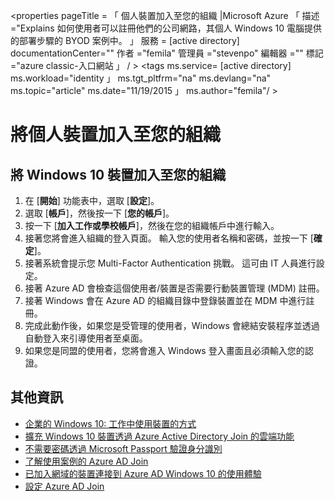 
<properties 
    pageTitle = 「 個人裝置加入至您的組織 |Microsoft Azure 「 
    描述 ="Explains 如何使用者可以註冊他們的公司網路，其個人 Windows 10 電腦提供的部署步驟的 BYOD 案例中。 」 
    服務 = [active directory] 
    documentationCenter="" 
    作者 ="femila" 
    管理員 ="stevenpo" 
    編輯器 =""
    標記 ="azure classic-入口網站 」 / >
<tags 
    ms.service= [active directory] 
    ms.workload="identity 」 
    ms.tgt_pltfrm="na" 
    ms.devlang="na" 
    ms.topic="article" 
    ms.date="11/19/2015 」 
    ms.author="femila"/ >

# 將個人裝置加入至您的組織

將 Windows 10 裝置加入至您的組織
----------------------

1.  在 [**開始**] 功能表中，選取 [**設定**]。
2.  選取 [**帳戶**]，然後按一下 [**您的帳戶**]。
3.  按一下 [**加入工作或學校帳戶**]，然後在您的組織帳戶中進行輸入。
4.  接著您將會進入組織的登入頁面。 輸入您的使用者名稱和密碼，並按一下 [**確定**]。
5.  接著系統會提示您 Multi-Factor Authentication 挑戰。 這可由 IT 人員進行設定。
6.  接著 Azure AD 會檢查這個使用者/裝置是否需要行動裝置管理 (MDM) 註冊。
7.  接著 Windows 會在 Azure AD 的組織目錄中登錄裝置並在 MDM 中進行註冊。
8.  完成此動作後，如果您是受管理的使用者，Windows 會總結安裝程序並透過自動登入來引導使用者至桌面。
9.  如果您是同盟的使用者，您將會進入 Windows 登入畫面且必須輸入您的認證。

## 其他資訊

* [企業的 Windows 10: 工作中使用裝置的方式](active-directory-azureadjoin-windows10-devices-overview.md)
* [擴充 Windows 10 裝置透過 Azure Active Directory Join 的雲端功能](active-directory-azureadjoin-user-upgrade.md)
* [不需要密碼透過 Microsoft Passport 驗證身分識別](active-directory-azureadjoin-passport.md)
* [了解使用案例的 Azure AD Join](active-directory-azureadjoin-deployment-aadjoindirect.md)
* [已加入網域的裝置連接到 Azure AD Windows 10 的使用體驗](active-directory-azureadjoin-devices-group-policy.md)
* [設定 Azure AD Join](active-directory-azureadjoin-setup.md)





